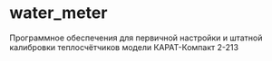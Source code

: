 # water_meter
Программное обеспечения для первичной настройки и штатной калибровки теплосчётчиков модели КАРАТ-Компакт 2-213
